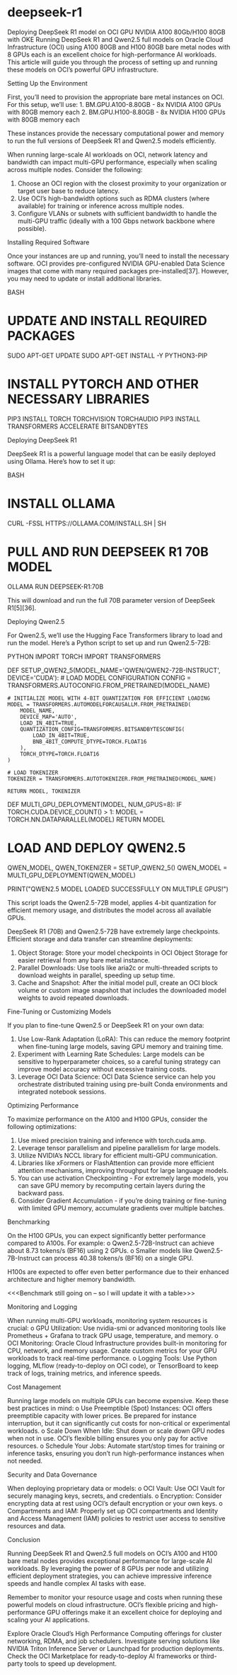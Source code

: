# deepseek-r1
Deploying DeepSeek R1 model on OCI GPU NVIDIA A100 80Gb/H100 80GB with OKE
Running DeepSeek R1 and Qwen2.5 full models on Oracle Cloud Infrastructure (OCI) using A100 80GB and H100 80GB bare metal nodes with 8 GPUs each is an excellent choice for high-performance AI workloads. This article will guide you through the process of setting up and running these models on OCI’s powerful GPU infrastructure.

Setting Up the Environment

First, you’ll need to provision the appropriate bare metal instances on OCI. For this setup, we’ll use:
	1.	BM.GPU.A100-8.80GB - 8x NVIDIA A100 GPUs with 80GB memory each
	2.	BM.GPU.H100-8.80GB - 8x NVIDIA H100 GPUs with 80GB memory each

These instances provide the necessary computational power and memory to run the full versions of DeepSeek R1 and Qwen2.5 models efficiently.

When running large-scale AI workloads on OCI, network latency and bandwidth can impact multi-GPU performance, especially when scaling across multiple nodes. Consider the following:
1.	Choose an OCI region with the closest proximity to your organization or target user base to reduce latency.
2.	Use OCI’s high-bandwidth options such as RDMA clusters (where available) for training or inference across multiple nodes.
3.	Configure VLANs or subnets with sufficient bandwidth to handle the multi-GPU traffic (ideally with a 100 Gbps network backbone where possible).


Installing Required Software

Once your instances are up and running, you’ll need to install the necessary software. OCI provides pre-configured NVIDIA GPU-enabled Data Science images that come with many required packages pre-installed[37]. However, you may need to update or install additional libraries.

BASH
# UPDATE AND INSTALL REQUIRED PACKAGES
SUDO APT-GET UPDATE
SUDO APT-GET INSTALL -Y PYTHON3-PIP

# INSTALL PYTORCH AND OTHER NECESSARY LIBRARIES
PIP3 INSTALL TORCH TORCHVISION TORCHAUDIO
PIP3 INSTALL TRANSFORMERS ACCELERATE BITSANDBYTES

Deploying DeepSeek R1

DeepSeek R1 is a powerful language model that can be easily deployed using Ollama. Here’s how to set it up:

BASH
# INSTALL OLLAMA
CURL -FSSL HTTPS://OLLAMA.COM/INSTALL.SH | SH

# PULL AND RUN DEEPSEEK R1 70B MODEL
OLLAMA RUN DEEPSEEK-R1:70B

This will download and run the full 70B parameter version of DeepSeek R1[5][36].

Deploying Qwen2.5

For Qwen2.5, we’ll use the Hugging Face Transformers library to load and run the model. Here’s a Python script to set up and run Qwen2.5-72B:

PYTHON
IMPORT TORCH
IMPORT TRANSFORMERS

DEF SETUP_QWEN2_5(MODEL_NAME='QWEN/QWEN2-72B-INSTRUCT', DEVICE='CUDA'):
    # LOAD MODEL CONFIGURATION
    CONFIG = TRANSFORMERS.AUTOCONFIG.FROM_PRETRAINED(MODEL_NAME)
    
    # INITIALIZE MODEL WITH 4-BIT QUANTIZATION FOR EFFICIENT LOADING
    MODEL = TRANSFORMERS.AUTOMODELFORCAUSALLM.FROM_PRETRAINED(
        MODEL_NAME, 
        DEVICE_MAP='AUTO',
        LOAD_IN_4BIT=TRUE,
        QUANTIZATION_CONFIG=TRANSFORMERS.BITSANDBYTESCONFIG(
            LOAD_IN_4BIT=TRUE,
            BNB_4BIT_COMPUTE_DTYPE=TORCH.FLOAT16
        ),
        TORCH_DTYPE=TORCH.FLOAT16
    )
    
    # LOAD TOKENIZER
    TOKENIZER = TRANSFORMERS.AUTOTOKENIZER.FROM_PRETRAINED(MODEL_NAME)
    
    RETURN MODEL, TOKENIZER

DEF MULTI_GPU_DEPLOYMENT(MODEL, NUM_GPUS=8):
    IF TORCH.CUDA.DEVICE_COUNT() > 1:
        MODEL = TORCH.NN.DATAPARALLEL(MODEL)
    RETURN MODEL

# LOAD AND DEPLOY QWEN2.5
QWEN_MODEL, QWEN_TOKENIZER = SETUP_QWEN2_5()
QWEN_MODEL = MULTI_GPU_DEPLOYMENT(QWEN_MODEL)

PRINT("QWEN2.5 MODEL LOADED SUCCESSFULLY ON MULTIPLE GPUS!")

This script loads the Qwen2.5-72B model, applies 4-bit quantization for efficient memory usage, and distributes the model across all available GPUs.

DeepSeek R1 (70B) and Qwen2.5-72B have extremely large checkpoints. Efficient storage and data transfer can streamline deployments:
1.	Object Storage: Store your model checkpoints in OCI Object Storage for easier retrieval from any bare metal instance.
2.	Parallel Downloads: Use tools like aria2c or multi-threaded scripts to download weights in parallel, speeding up setup time.
3.	Cache and Snapshot: After the initial model pull, create an OCI block volume or custom image snapshot that includes the downloaded model weights to avoid repeated downloads.


Fine-Tuning or Customizing Models

If you plan to fine-tune Qwen2.5 or DeepSeek R1 on your own data:
1.	Use Low-Rank Adaptation (LoRA): This can reduce the memory footprint when fine-tuning large models, saving GPU memory and training time.
2.	Experiment with Learning Rate Schedules: Large models can be sensitive to hyperparameter choices, so a careful tuning strategy can improve model accuracy without excessive training costs.
3.	Leverage OCI Data Science: OCI Data Science service can help you orchestrate distributed training using pre-built Conda environments and integrated notebook sessions.

Optimizing Performance

To maximize performance on the A100 and H100 GPUs, consider the following optimizations:
1.	Use mixed precision training and inference with torch.cuda.amp.
2.	Leverage tensor parallelism and pipeline parallelism for large models.
3.	Utilize NVIDIA’s NCCL library for efficient multi-GPU communication.
4.	Libraries like xFormers or FlashAttention can provide more efficient attention mechanisms, improving throughput for large language models.
5.	You can use activation Checkpointing - For extremely large models, you can save GPU memory by recomputing certain layers during the backward pass.
6.	Consider Gradient Accumulation - if you’re doing training or fine-tuning with limited GPU memory, accumulate gradients over multiple batches.



Benchmarking

On the H100 GPUs, you can expect significantly better performance compared to A100s. For example:
o	Qwen2.5-72B-Instruct can achieve about 8.73 tokens/s (BF16) using 2 GPUs.
o	Smaller models like Qwen2.5-7B-Instruct can process 40.38 tokens/s (BF16) on a single GPU.

H100s are expected to offer even better performance due to their enhanced architecture and higher memory bandwidth.

<<<Benchmark still going on – so I will update it with a table>>>

Monitoring and Logging

When running multi-GPU workloads, monitoring system resources is crucial:
o	GPU Utilization: Use nvidia-smi or advanced monitoring tools like Prometheus + Grafana to track GPU usage, temperature, and memory.
o	OCI Monitoring: Oracle Cloud Infrastructure provides built-in monitoring for CPU, network, and memory usage. Create custom metrics for your GPU workloads to track real-time performance.
o	Logging Tools: Use Python logging, MLflow (ready-to-deploy on OCI code), or TensorBoard to keep track of logs, training metrics, and inference speeds.

Cost Management

Running large models on multiple GPUs can become expensive. Keep these best practices in mind:
o	Use Preemptible (Spot) Instances: OCI offers preemptible capacity with lower prices. Be prepared for instance interruption, but it can significantly cut costs for non-critical or experimental workloads.
o	Scale Down When Idle: Shut down or scale down GPU nodes when not in use. OCI’s flexible billing ensures you only pay for active resources.
o	Schedule Your Jobs: Automate start/stop times for training or inference tasks, ensuring you don’t run high-performance instances when not needed.

Security and Data Governance

When deploying proprietary data or models:
o	OCI Vault: Use OCI Vault for securely managing keys, secrets, and credentials.
o	Encryption: Consider encrypting data at rest using OCI’s default encryption or your own keys.
o	Compartments and IAM: Properly set up OCI compartments and Identity and Access Management (IAM) policies to restrict user access to sensitive resources and data.



Conclusion

Running DeepSeek R1 and Qwen2.5 full models on OCI’s A100 and H100 bare metal nodes provides exceptional performance for large-scale AI workloads. By leveraging the power of 8 GPUs per node and utilizing efficient deployment strategies, you can achieve impressive inference speeds and handle complex AI tasks with ease.

Remember to monitor your resource usage and costs when running these powerful models on cloud infrastructure. OCI’s flexible pricing and high-performance GPU offerings make it an excellent choice for deploying and scaling your AI applications.

Explore Oracle Cloud’s High Performance Computing offerings for cluster networking, RDMA, and job schedulers. Investigate serving solutions like NVIDIA Triton Inference Server or Launchpad for production deployments. Check the OCI Marketplace for ready-to-deploy AI frameworks or third-party tools to speed up development.


